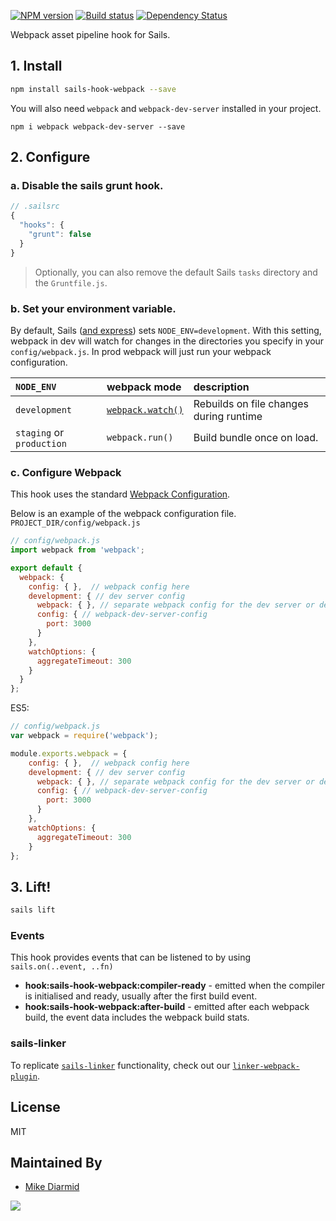 
[![NPM version][npm-image]][npm-url]
[![Build status][travis-image]][travis-url]
[![Dependency Status][daviddm-image]][daviddm-url]

Webpack asset pipeline hook for Sails.

## 1. Install
```sh
npm install sails-hook-webpack --save
```

You will also need `webpack` and `webpack-dev-server` installed in your project.

`npm i webpack webpack-dev-server --save`

## 2. Configure

### a. Disable the sails grunt hook.

```js
// .sailsrc
{
  "hooks": {
    "grunt": false
  }
}
```

> Optionally, you can also remove the default Sails `tasks` directory and the `Gruntfile.js`.

### b. Set your environment variable.

By default, Sails ([and express](http://stackoverflow.com/a/16979503/291180)) sets `NODE_ENV=development`.
With this setting, webpack in dev will watch for changes in the directories you specify in your `config/webpack.js`. In prod webpack will just run your webpack configuration.


| `NODE_ENV` | webpack mode | description |
|:---|:---|:---|
| `development` | [`webpack.watch()`](https://webpack.github.io/docs/configuration.html#watch) | Rebuilds on file changes during runtime |
| `staging` or `production` | `webpack.run()` | Build bundle once on load. |

### c. Configure Webpack

This hook uses the standard [Webpack Configuration](https://webpack.github.io/docs/configuration.html).

Below is an example of the webpack configuration file. `PROJECT_DIR/config/webpack.js`

```js
// config/webpack.js
import webpack from 'webpack';

export default {
  webpack: {
    config: { },  // webpack config here
    development: { // dev server config
      webpack: { }, // separate webpack config for the dev server or defaults to the config above
      config: { // webpack-dev-server-config
        port: 3000
      }
    },
    watchOptions: {
      aggregateTimeout: 300
    }
  }
};
```

ES5:


```js
// config/webpack.js
var webpack = require('webpack');

module.exports.webpack = {
    config: { },  // webpack config here
    development: { // dev server config
      webpack: { }, // separate webpack config for the dev server or defaults to the config above
      config: { // webpack-dev-server-config
        port: 3000
      }
    },
    watchOptions: {
      aggregateTimeout: 300
    }
};
```



## 3. Lift!

```sh
sails lift
```

### Events

This hook provides events that can be listened to by using `sails.on(..event, ..fn)`

- **hook:sails-hook-webpack:compiler-ready**  - emitted when the compiler is initialised and ready, usually after the first build event.
- **hook:sails-hook-webpack:after-build** - emitted after each webpack build, the event data includes the webpack build stats.

### sails-linker

To replicate [`sails-linker`](http://sailsjs.org/documentation/anatomy/my-app/tasks/config/sails-linker-js) functionality, check out our [`linker-webpack-plugin`](https://github.com/teamfa/linker-webpack-plugin).

## License
MIT

## Maintained By
- [Mike Diarmid](https://github.com/salakar)

<img src='http://i.imgur.com/NsAdNdJ.png'>

[sails-logo]: http://cdn.tjw.io/images/sails-logo.png
[sails-url]: https://sailsjs.org
[npm-image]: https://img.shields.io/npm/v/sails-hook-webpack.svg?style=flat-square
[npm-url]: https://npmjs.org/package/sails-hook-webpack
[travis-image]: https://img.shields.io/travis/teamfa/sails-hook-webpack.svg?style=flat-square
[travis-url]: https://travis-ci.org/teamfa/sails-hook-webpack
[daviddm-image]: http://img.shields.io/david/teamfa/sails-hook-webpack.svg?style=flat-square
[daviddm-url]: https://david-dm.org/teamfa/sails-hook-webpack
